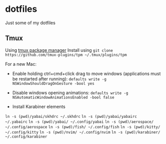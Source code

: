 dotfiles
========

Just some of my dotfiles

Tmux
---
Using [tmux package manager](https://github.com/tmux-plugins/tpm)
Install using `git clone https://github.com/tmux-plugins/tpm ~/.tmux/plugins/tpm`


For a new Mac:

- Enable holding ctrl+cmd+click drag to move windows (applications must be restarted after running): `defaults write -g NSWindowShouldDragOnGesture -bool yes`
- Disable windows opening animations: `defaults write -g NSAutomaticWindowAnimationsEnabled -bool false`


- Install Karabiner elements


`ln -s (pwd)/yabai/skhdrc ~/.skhdrc`
`ln -s (pwd)/yabai/yabairc ~/.yabairc`
`ln -s (pwd)/yabai/ ~/.config/yabai`
`ln -s (pwd)/aerospace/ ~/.config/aerospace`
`ln -s (pwd)/fish/ ~/.config/fish`
`ln -s (pwd)/kitty/ ~/.config/kitty`
`ln -s (pwd)/nvim/ ~/.config/nvim`
`ln -s (pwd)/karabiner/ ~/.config/karabiner`
